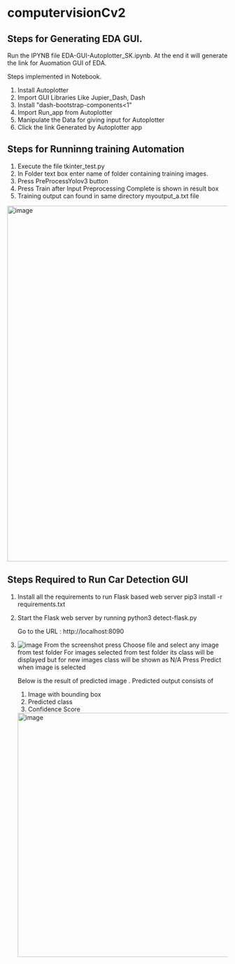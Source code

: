 # computervisionCv2

## Steps for Generating EDA GUI.

Run the IPYNB file EDA-GUI-Autoplotter_SK.ipynb. At the end it will generate the link for Auomation GUI of EDA.

Steps implemented in Notebook.
1. Install Autoplotter
2. Import GUI Libraries Like Jupier_Dash, Dash
3. Install "dash-bootstrap-components<1"
4. Import Run_app from Autoplotter
5. Manipulate the Data for giving input for Autoplotter
5. Click the link Generated by Autoplotter app


## Steps for Runninng training Automation

1. Execute the file tkinter_test.py
2. In Folder text box enter name of folder containing training images.
3. Press PreProcessYolov3 button
4. Press Train after Input Preprocessing Complete is shown in result box
5. Training output can found in same directory myoutput_a.txt file

<img width="813" alt="image" src="https://user-images.githubusercontent.com/11522867/164959708-9e584dcb-b632-477a-9c2b-6addfcbf987c.png">



## Steps Required to Run Car Detection GUI

1. Install all the requirements to run Flask based web server
   pip3 install -r requirements.txt


2. Start the Flask web server by running
   python3 detect-flask.py

   Go to the URL : http://localhost:8090

3. ![image](https://user-images.githubusercontent.com/11522867/164389365-222fbafe-d95d-4bb7-882c-234238a98964.png)
    From the screenshot press Choose file and select any image from test folder
    For images selected from test folder its class will be displayed but for new images class will be shown as N/A
    Press Predict when image is selected
    
    Below is the result of predicted image . 
    Predicted output consists of 
    1. Image with bounding box
    2. Predicted class
    3. Confidence Score
    
    <img width="558" alt="image" src="https://user-images.githubusercontent.com/11522867/164390065-8958d162-83f6-43ce-befc-e7bb9c9afc87.png">
